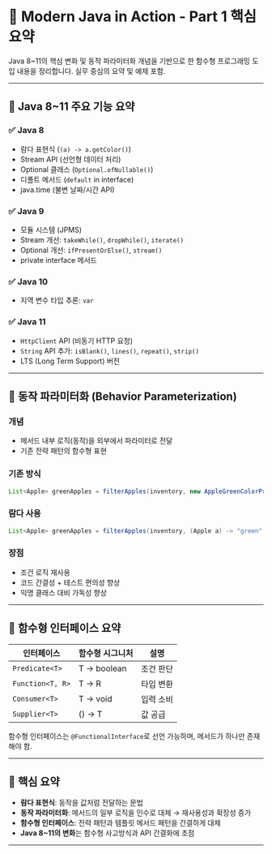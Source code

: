 
# 📘 Modern Java in Action - Part 1 핵심 요약

Java 8~11의 핵심 변화 및 동작 파라미터화 개념을 기반으로 한 함수형 프로그래밍 도입 내용을 정리합니다. 실무 중심의 요약 및 예제 포함.

---

## 📗 Java 8~11 주요 기능 요약

### ✅ Java 8
- 람다 표현식 (`(a) -> a.getColor()`)
- Stream API (선언형 데이터 처리)
- Optional 클래스 (`Optional.ofNullable()`)
- 디폴트 메서드 (`default` in interface)
- java.time (불변 날짜/시간 API)

### ✅ Java 9
- 모듈 시스템 (JPMS)
- Stream 개선: `takeWhile()`, `dropWhile()`, `iterate()`
- Optional 개선: `ifPresentOrElse()`, `stream()`
- private interface 메서드

### ✅ Java 10
- 지역 변수 타입 추론: `var`

### ✅ Java 11
- `HttpClient` API (비동기 HTTP 요청)
- `String` API 추가: `isBlank()`, `lines()`, `repeat()`, `strip()`
- LTS (Long Term Support) 버전

---

## 🧠 동작 파라미터화 (Behavior Parameterization)

### 개념
- 메서드 내부 로직(동작)을 외부에서 파라미터로 전달
- 기존 전략 패턴의 함수형 표현

### 기존 방식
```java
List<Apple> greenApples = filterApples(inventory, new AppleGreenColorPredicate());
```

### 람다 사용
```java
List<Apple> greenApples = filterApples(inventory, (Apple a) -> "green".equals(a.getColor()));
```

### 장점
- 조건 로직 재사용
- 코드 간결성 + 테스트 편의성 향상
- 익명 클래스 대비 가독성 향상

---

## 🔧 함수형 인터페이스 요약

| 인터페이스      | 함수형 시그니처     | 설명                          |
|------------------|----------------------|-------------------------------|
| `Predicate<T>`   | T → boolean          | 조건 판단                    |
| `Function<T, R>` | T → R                | 타입 변환                    |
| `Consumer<T>`    | T → void             | 입력 소비                    |
| `Supplier<T>`    | () → T               | 값 공급                      |

함수형 인터페이스는 `@FunctionalInterface`로 선언 가능하며, 메서드가 하나만 존재해야 함.

---

## 📌 핵심 요약

- **람다 표현식**: 동작을 값처럼 전달하는 문법
- **동작 파라미터화**: 메서드의 일부 로직을 인수로 대체 → 재사용성과 확장성 증가
- **함수형 인터페이스**: 전략 패턴과 템플릿 메서드 패턴을 간결하게 대체
- **Java 8~11의 변화**는 함수형 사고방식과 API 간결화에 초점

---